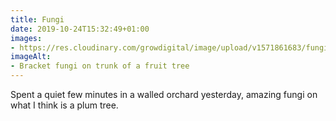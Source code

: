 ```yaml
---
title: Fungi
date: 2019-10-24T15:32:49+01:00
images:
- https://res.cloudinary.com/growdigital/image/upload/v1571861683/fungi-43E5A2A2.jpg
imageAlt:
- Bracket fungi on trunk of a fruit tree
---
```


Spent a quiet few minutes in a walled orchard yesterday, amazing fungi on what I think is a plum tree. 
